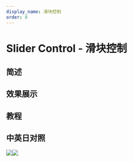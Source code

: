 ```yaml
---
display_name: 滑块控制
order: 8
---
```


# Slider Control - 滑块控制

## 简述

## 效果展示

## 教程

## 中英日对照

![](https://mir.yuelili.com/user/AE/effects/AE-Effects-Expression-Controls-Slider_Control.png)![](https://mir.yuelili.com/user/AE/effects/AE-Effects-Expression-Controls-Slider_Control_cn.png)
